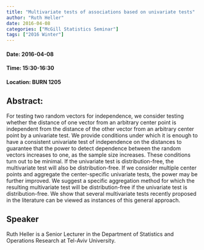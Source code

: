 ```yaml
---
title: "Multivariate tests of associations based on univariate tests"
author: "Ruth Heller"
date: 2016-04-08
categories: ["McGill Statistics Seminar"]
tags: ["2016 Winter"]
---
```


#### Date: 2016-04-08
#### Time: 15:30-16:30
#### Location: BURN 1205

## Abstract:

For testing two random vectors for independence, we consider testing whether the distance of one vector from an arbitrary center point is independent from the distance of the other vector from an arbitrary center point by a univariate test. We provide conditions under which it is enough to have a consistent univariate test of independence on the distances to guarantee that the power to detect dependence between the random vectors increases to one, as the sample size increases. These conditions turn out to be minimal. If the univariate test is distribution-free, the multivariate test will also be distribution-free. If we consider multiple center points and aggregate the center-specific univariate tests, the power may be further improved. We suggest a specific aggregation method for which the resulting multivariate test will be distribution-free if the univariate test is distribution-free. We show that several multivariate tests recently proposed in the literature can be viewed as instances of this general approach.




## Speaker

	
Ruth Heller is a Senior Lecturer in the Department of Statistics and Operations Research at Tel-Aviv University.





